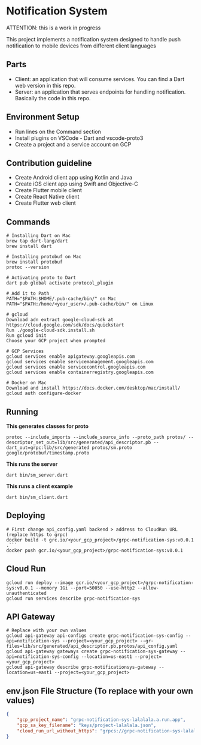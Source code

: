 # Notification System #

ATTENTION: this is a work in progress

This project implements a notification system designed to handle push notification to mobile devices from different client languages

## Parts ##

* Client: an application that will consume services. You can find a Dart web version in this repo.
* Server: an application that serves endpoints for handling notification. Basically the code in this repo.

## Environment Setup ##

* Run lines on the Command section
* Install plugins on VSCode - Dart and vscode-proto3
* Create a project and a service account on GCP

## Contribution guideline ##

* Create Android client app using Kotlin and Java
* Create iOS client app using Swift and Objective-C
* Create Flutter mobile client
* Create React Native client
* Create Flutter web client

## Commands ##
```
# Installing Dart on Mac
brew tap dart-lang/dart
brew install dart

# Installing protobuf on Mac
brew install protobuf
protoc --version

# Activating proto to Dart
dart pub global activate protocol_plugin

# Add it to Path
PATH="$PATH:$HOME/.pub-cache/bin/" on Mac
PATH="$PATH:/home/<your_user>/.pub-cache/bin/" on Linux

# gcloud
Download adn extract google-cloud-sdk at https://cloud.google.com/sdk/docs/quickstart
Run ./google-cloud-sdk.install.sh
Run gcloud init 
Choose your GCP project when prompted

# GCP Services
gcloud services enable apigateway.googleapis.com
gcloud services enable servicemanagement.googleapis.com
gcloud services enable servicecontrol.googleapis.com
gcloud services enable containerregistry.googleapis.com

# Docker on Mac
Download and install https://docs.docker.com/desktop/mac/install/
gcloud auth configure-docker
```

## Running ##
**This generates classes for proto**
```
protoc --include_imports --include_source_info --proto_path protos/ --descriptor_set_out=lib/src/generated/api_descriptor.pb --dart_out=grpc:lib/src/generated protos/sm.proto google/protobuf/timestamp.proto
```

**This runs the server**
```
dart bin/sm_server.dart
```

**This runs a client example**
```
dart bin/sm_client.dart
```

## Deploying ##
```
# First change api_config.yaml backend > address to CloudRun URL (replace https to grpc)
docker build -t grc.io/<your_gcp_project>/grpc-notification-sys:v0.0.1 .```
docker push gcr.io/<your_gcp_project>/grpc-notification-sys:v0.0.1
```

## Cloud Run ##
```
gcloud run deploy --image gcr.io/<your_gcp_project>/grpc-notification-sys:v0.0.1 --memory 1Gi --port=50050 --use-http2 --allow-unauthenticated
gcloud run services describe grpc-notification-sys
```

## API Gateway ##
```
# Replace with your own values
gcloud api-gateway api-configs create grpc-notification-sys-config --api=notification-sys --project=<your_gcp_project> --gr-files=lib/src/generated/api_descriptor.pb,protos/api_config.yaml
gcloud api-gateway gateways create grpc-notification-sys-gateway --api=notification-sys-config --location=us-east1 --project=<your_gcp_project>
gcloud api-gateway describe grpc-notificationsys-gateway --location=us-east1 --project=<your_gcp_project>
```

## env.json File Structure (To replace with your own values) ##
```json
{
    "gcp_project_name": "grpc-notification-sys-lalalala.a.run.app",
    "gcp_sa_key_filename": "keys/project-lalalala.json",
    "cloud_run_url_without_https": "grpcs://grpc-notification-sys-lalala-ue.a.run.app"
}
```